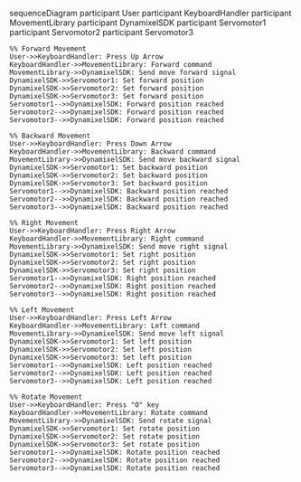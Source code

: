 sequenceDiagram
    participant User
    participant KeyboardHandler
    participant MovementLibrary
    participant DynamixelSDK
    participant Servomotor1
    participant Servomotor2
    participant Servomotor3

    %% Forward Movement
    User->>KeyboardHandler: Press Up Arrow
    KeyboardHandler->>MovementLibrary: Forward command
    MovementLibrary->>DynamixelSDK: Send move forward signal
    DynamixelSDK->>Servomotor1: Set forward position
    DynamixelSDK->>Servomotor2: Set forward position
    DynamixelSDK->>Servomotor3: Set forward position
    Servomotor1-->>DynamixelSDK: Forward position reached
    Servomotor2-->>DynamixelSDK: Forward position reached
    Servomotor3-->>DynamixelSDK: Forward position reached

    %% Backward Movement
    User->>KeyboardHandler: Press Down Arrow
    KeyboardHandler->>MovementLibrary: Backward command
    MovementLibrary->>DynamixelSDK: Send move backward signal
    DynamixelSDK->>Servomotor1: Set backward position
    DynamixelSDK->>Servomotor2: Set backward position
    DynamixelSDK->>Servomotor3: Set backward position
    Servomotor1-->>DynamixelSDK: Backward position reached
    Servomotor2-->>DynamixelSDK: Backward position reached
    Servomotor3-->>DynamixelSDK: Backward position reached

    %% Right Movement
    User->>KeyboardHandler: Press Right Arrow
    KeyboardHandler->>MovementLibrary: Right command
    MovementLibrary->>DynamixelSDK: Send move right signal
    DynamixelSDK->>Servomotor1: Set right position
    DynamixelSDK->>Servomotor2: Set right position
    DynamixelSDK->>Servomotor3: Set right position
    Servomotor1-->>DynamixelSDK: Right position reached
    Servomotor2-->>DynamixelSDK: Right position reached
    Servomotor3-->>DynamixelSDK: Right position reached

    %% Left Movement
    User->>KeyboardHandler: Press Left Arrow
    KeyboardHandler->>MovementLibrary: Left command
    MovementLibrary->>DynamixelSDK: Send move left signal
    DynamixelSDK->>Servomotor1: Set left position
    DynamixelSDK->>Servomotor2: Set left position
    DynamixelSDK->>Servomotor3: Set left position
    Servomotor1-->>DynamixelSDK: Left position reached
    Servomotor2-->>DynamixelSDK: Left position reached
    Servomotor3-->>DynamixelSDK: Left position reached

    %% Rotate Movement
    User->>KeyboardHandler: Press "O" key
    KeyboardHandler->>MovementLibrary: Rotate command
    MovementLibrary->>DynamixelSDK: Send rotate signal
    DynamixelSDK->>Servomotor1: Set rotate position
    DynamixelSDK->>Servomotor2: Set rotate position
    DynamixelSDK->>Servomotor3: Set rotate position
    Servomotor1-->>DynamixelSDK: Rotate position reached
    Servomotor2-->>DynamixelSDK: Rotate position reached
    Servomotor3-->>DynamixelSDK: Rotate position reached
